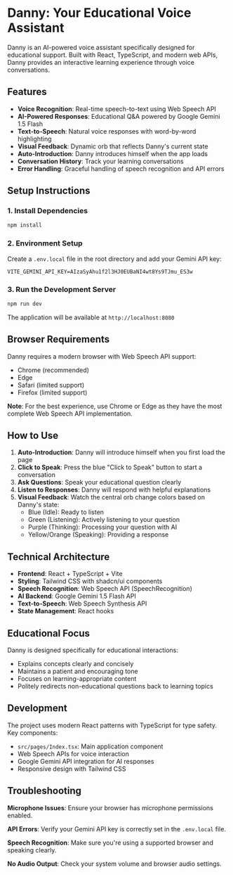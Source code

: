 
# Danny: Your Educational Voice Assistant

Danny is an AI-powered voice assistant specifically designed for educational support. Built with React, TypeScript, and modern web APIs, Danny provides an interactive learning experience through voice conversations.

## Features

- **Voice Recognition**: Real-time speech-to-text using Web Speech API
- **AI-Powered Responses**: Educational Q&A powered by Google Gemini 1.5 Flash
- **Text-to-Speech**: Natural voice responses with word-by-word highlighting
- **Visual Feedback**: Dynamic orb that reflects Danny's current state
- **Auto-Introduction**: Danny introduces himself when the app loads
- **Conversation History**: Track your learning conversations
- **Error Handling**: Graceful handling of speech recognition and API errors

## Setup Instructions

### 1. Install Dependencies

```bash
npm install
```

### 2. Environment Setup

Create a `.env.local` file in the root directory and add your Gemini API key:

```
VITE_GEMINI_API_KEY=AIzaSyAhu1f2l3HJ0EUBaNI4wt8Ys9TJmu_ES3w
```

### 3. Run the Development Server

```bash
npm run dev
```

The application will be available at `http://localhost:8080`

## Browser Requirements

Danny requires a modern browser with Web Speech API support:
- Chrome (recommended)
- Edge
- Safari (limited support)
- Firefox (limited support)

**Note**: For the best experience, use Chrome or Edge as they have the most complete Web Speech API implementation.

## How to Use

1. **Auto-Introduction**: Danny will introduce himself when you first load the page
2. **Click to Speak**: Press the blue "Click to Speak" button to start a conversation
3. **Ask Questions**: Speak your educational question clearly
4. **Listen to Responses**: Danny will respond with helpful explanations
5. **Visual Feedback**: Watch the central orb change colors based on Danny's state:
   - Blue (Idle): Ready to listen
   - Green (Listening): Actively listening to your question
   - Purple (Thinking): Processing your question with AI
   - Yellow/Orange (Speaking): Providing a response

## Technical Architecture

- **Frontend**: React + TypeScript + Vite
- **Styling**: Tailwind CSS with shadcn/ui components
- **Speech Recognition**: Web Speech API (SpeechRecognition)
- **AI Backend**: Google Gemini 1.5 Flash API
- **Text-to-Speech**: Web Speech Synthesis API
- **State Management**: React hooks

## Educational Focus

Danny is designed specifically for educational interactions:
- Explains concepts clearly and concisely
- Maintains a patient and encouraging tone
- Focuses on learning-appropriate content
- Politely redirects non-educational questions back to learning topics

## Development

The project uses modern React patterns with TypeScript for type safety. Key components:

- `src/pages/Index.tsx`: Main application component
- Web Speech APIs for voice interaction
- Google Gemini API integration for AI responses
- Responsive design with Tailwind CSS

## Troubleshooting

**Microphone Issues**: Ensure your browser has microphone permissions enabled.

**API Errors**: Verify your Gemini API key is correctly set in the `.env.local` file.

**Speech Recognition**: Make sure you're using a supported browser and speaking clearly.

**No Audio Output**: Check your system volume and browser audio settings.

